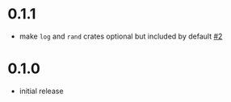 # 0.1.1

* make `log` and `rand` crates optional but included by default [#2](https://github.com/softprops/again/pull/2)

# 0.1.0

* initial release